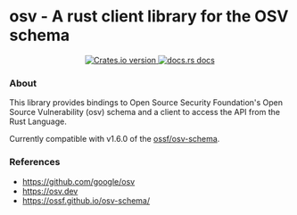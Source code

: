 # osv - A rust client library for the OSV schema

<div align="center">
  <a href="https://crates.io/crates/osv">
    <img src="https://img.shields.io/crates/v/osv.svg?style=flat-square"
    alt="Crates.io version" />
  </a>
  <a href="https://docs.rs/osv">
    <img src="https://img.shields.io/badge/docs-latest-blue.svg?style=flat-square"
      alt="docs.rs docs" />
  </a>
</div>


### About 

This library provides bindings to Open Source Security Foundation's
Open Source Vulnerability (osv) schema and a client to access
the API from the Rust Language.

Currently compatible with v1.6.0 of the [ossf/osv-schema](https://github.com/ossf/osv-schema).

### References

- https://github.com/google/osv
- https://osv.dev
- https://ossf.github.io/osv-schema/
